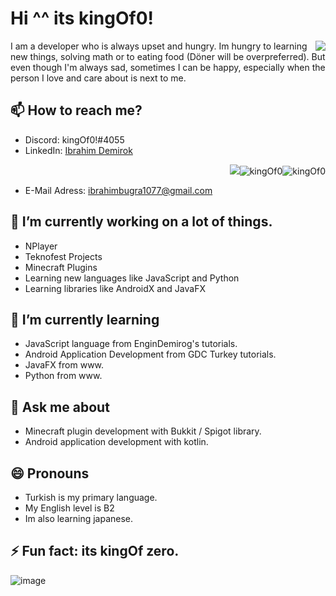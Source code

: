 # Hi ^^ its kingOf0!
<img align="right" src="https://github-readme-stats.vercel.app/api?username=kingOf0&show_icons=true&theme=radical"> 
I am a developer who is always upset and hungry. Im hungry to learning new things, solving math or to eating food (Döner will be overpreferred). But even though I'm always sad, sometimes I can be happy, especially when the person I love and care about is next to me.
</img>

## 📫 How to reach me?
* Discord: kingOf0!#4055  
* LinkedIn: [Ibrahim Demirok](https://www.linkedin.com/in/ibrahim-demirok-39452b223/ "") <p align="right"><img src="https://gpvc.arturio.dev/kingOf0"><img src="https://img.shields.io/github/followers/kingOf0" alt="kingOf0" /><img src="https://img.shields.io/badge/favourite%20language-java-blue" alt="kingOf0" /></p>
* E-Mail Adress: ibrahimbugra1077@gmail.com

## 🔭 I’m currently working on a lot of things.   
 * NPlayer                                              
 * Teknofest Projects                                                
 * Minecraft Plugins                                                       
 * Learning new languages like JavaScript and Python                                    
 * Learning libraries like AndroidX and JavaFX                                                          

## 🌱 I’m currently learning
 * JavaScript language from EnginDemirog's tutorials.
 * Android Application Development from GDC Turkey tutorials.           
 * JavaFX from www.   
 * Python from www.
 
## 💬 Ask me about
*  Minecraft plugin development with Bukkit / Spigot library.
*  Android application development with kotlin.

## 😄 Pronouns
 * Turkish is my primary language.
 * My English level is B2
 * Im also learning japanese.

## ⚡ Fun fact: its kingOf zero.
![image](https://user-images.githubusercontent.com/44327892/141816160-943e4242-ba08-42e5-b35f-b401d6619554.png)
